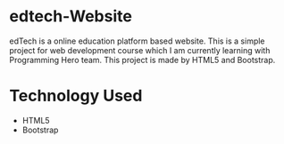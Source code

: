 # edtech-Website
edTech is a online education platform based website. This is a simple project for web development course which I am currently learning with Programming Hero team. This project is made by HTML5 and Bootstrap.

# Technology Used
* HTML5
* Bootstrap
